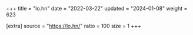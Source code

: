 +++
title = "lo.hn"
date = "2022-03-22"
updated = "2024-01-08"
weight = 623

[extra]
source = "https://lo.hn/"
ratio = 100
size = 1
+++
